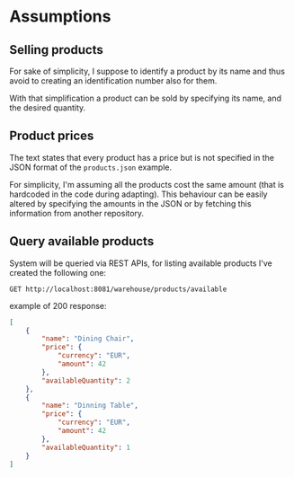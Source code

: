 # Assumptions

## Selling products

For sake of simplicity, I suppose to identify a product by its name and thus avoid to creating an identification number also for them.

With that simplification a product can be sold by specifying its name, and the desired quantity.

## Product prices

The text states that every product has a price but is not specified in the JSON format of the `products.json` example.

For simplicity, I'm assuming all the products cost the same amount (that is hardcoded in the code during adapting). 
This behaviour can be easily altered by specifying the amounts in the JSON or by fetching this information from another repository.

## Query available products

System will be queried via REST APIs, for listing available products I've created the following one:

```
GET http://localhost:8081/warehouse/products/available
```

example of 200 response:

```json
[
    {
        "name": "Dining Chair",
        "price": {
            "currency": "EUR",
            "amount": 42
        },
        "availableQuantity": 2
    },
    {
        "name": "Dinning Table",
        "price": {
            "currency": "EUR",
            "amount": 42
        },
        "availableQuantity": 1
    }
]
``` 